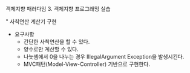 객체지향 패러다임
3. 객체지향 프로그래밍 실습

" 사칙연산 계산기 구현
- 요구사항
    - 간단한 사칙연산을 할 수 있다.
    - 양수로만 계산할 수 있다.
    - 나눗셈에서 0을 나누는 경우 IllegalArgument Exception을 발생시킨다.
    - MVC패턴(Model-View-Controller) 기반으로 구현한다.
